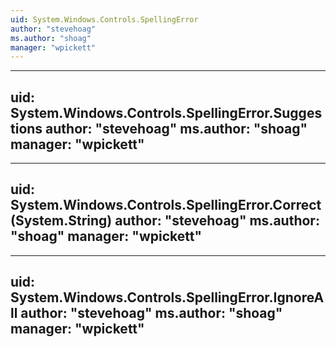 ```yaml
---
uid: System.Windows.Controls.SpellingError
author: "stevehoag"
ms.author: "shoag"
manager: "wpickett"
---
```


---
uid: System.Windows.Controls.SpellingError.Suggestions
author: "stevehoag"
ms.author: "shoag"
manager: "wpickett"
---

---
uid: System.Windows.Controls.SpellingError.Correct(System.String)
author: "stevehoag"
ms.author: "shoag"
manager: "wpickett"
---

---
uid: System.Windows.Controls.SpellingError.IgnoreAll
author: "stevehoag"
ms.author: "shoag"
manager: "wpickett"
---
